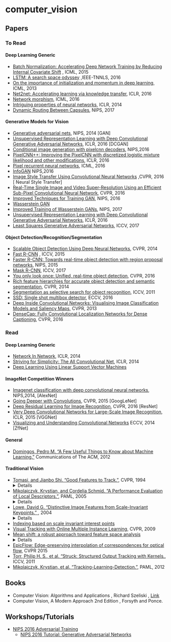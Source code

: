 # computer_vision

## Papers

### To Read
#### Deep Learning Generic
* [Batch Normalization: Accelerating Deep Network Training by Reducing Internal Covariate Shift](https://arxiv.org/pdf/1502.03167.pdf) , ICML, 2015
* [ LSTM: A search space odyssey](https://arxiv.org/pdf/1503.04069.pdf) ,IEEE-TNNLS, 2016
* [On the importance of initialization and momentum in deep learning](http://proceedings.mlr.press/v28/sutskever13.pdf), ICML, 2013
* [Net2net: Accelerating learning via knowledge transfer](https://arxiv.org/pdf/1511.05641.pdf), ICLR, 2016
* [Network morphism](http://proceedings.mlr.press/v48/wei16.pdf), ICML, 2016
* [Intriguing properties of neural networks](https://arxiv.org/pdf/1312.6199.pdf), ICLR, 2014
* [Dynamic Routing Between Capsules](https://arxiv.org/pdf/1710.09829.pdf), NIPS, 2017
#### Generative Models for Vision
* [Generative adversarial nets](http://papers.nips.cc/paper/5423-generative-adversarial-nets.pdf), NIPS, 2014 [GAN]
* [Unsupervised Representation Learning with Deep Convolutional Generative Adversarial Networks](https://arxiv.org/pdf/1511.06434.pdf), ICLR, 2016 [DCGAN]
* [Conditional image generation with pixelcnn decoders](http://papers.nips.cc/paper/6527-conditional-image-generation-with-pixelcnn-decoders.pdf), NIPS,2016
* [PixelCNN++: Improving the PixelCNN with discretized logistic mixture likelihood and other modifications](https://arxiv.org/pdf/1701.05517.pdf), ICLR, 2016
* [Pixel recurrent neural networks](https://arxiv.org/pdf/1601.06759.pdf), ICML, 2016
* [InfoGAN](https://arxiv.org/pdf/1606.03657.pdf) NIPS,2016
* [Image Style Transfer Using Convolutional Neural Networks](https://www.cv-foundation.org/openaccess/content_cvpr_2016/papers/Gatys_Image_Style_Transfer_CVPR_2016_paper.pdf) ,CVPR, 2016 [ Neural Style Transfer]
* [Real-Time Single Image and Video Super-Resolution Using an Efficient
Sub-Pixel Convolutional Neural Network](https://arxiv.org/pdf/1609.05158.pdf), CVPR, 2016
* [Improved Techniques for Training GAN](https://arxiv.org/pdf/1606.03498.pdf), NIPS, 2016
* [Wasserstein GAN](https://arxiv.org/abs/1701.07875)
* [Improved Training of Wasserstein GANs](https://arxiv.org/pdf/1704.00028.pdf), NIPS, 2017
* [Unsupervised Representation Learning with Deep Convolutional Generative Adversarial Networks](https://arxiv.org/pdf/1511.06434.pdf), ICLR, 2016
* [Least Squares Generative Adversarial Networks](https://arxiv.org/pdf/1611.04076.pdf), ICCV, 2017


#### Object Detection/Recognition/Segmentation
* [Scalable Object Detection Using Deep Neural Networks](https://arxiv.org/pdf/1312.2249.pdf), CVPR, 2014
* [Fast R-CNN](https://www.cv-foundation.org/openaccess/content_iccv_2015/papers/Girshick_Fast_R-CNN_ICCV_2015_paper.pdf) , ICCV, 2015
* [Faster R-CNN: Towards real-time object detection with region proposal networks](http://papers.nips.cc/paper/5638-faster-r-cnn-towards-real-time-object-detection-with-region-proposal-networks.pdf), NIPS, 2015
* [Mask R-CNN](https://arxiv.org/pdf/1703.06870.pdf), ICCV, 2017
* [You only look once: Unified, real-time object detection](https://www.cv-foundation.org/openaccess/content_cvpr_2016/papers/Redmon_You_Only_Look_CVPR_2016_paper.pdf), CVPR, 2016
* [Rich feature hierarchies for accurate object detection and semantic segmentation](https://www.cv-foundation.org/openaccess/content_cvpr_2014/papers/Girshick_Rich_Feature_Hierarchies_2014_CVPR_paper.pdf), CVPR, 2014
* [Segmentation as selective search for object recognition](https://www.koen.me/research/pub/vandesande-iccv2011.pdf), ICCV, 2011
* [SSD: Single shot multibox detector](https://arxiv.org/pdf/1512.02325.pdf), ECCV, 2016
* [Deep Inside Convolutional Networks: Visualising Image Classification Models and Saliency Maps](https://arxiv.org/pdf/1312.6034.pdf), CVPR, 2013
* [DenseCap: Fully Convolutional Localization Networks for Dense Captioning](https://arxiv.org/pdf/1511.07571.pdf), CVPR, 2016

### Read 
#### Deep Learning Generic
* [Network In Network](https://arxiv.org/pdf/1312.4400.pdf), ICLR, 2014
* [Striving for Simplicity: The All Convolutional Net](https://arxiv.org/pdf/1412.6806.pdf), ICLR, 2014
* [Deep Learning Using Linear Support Vector Machines](https://arxiv.org/pdf/1306.0239.pdf)

#### ImageNet Competition Winners
* [Imagenet classification with deep convolutional neural networks](http://papers.nips.cc/paper/4824-imagenet-classification-with-deep-convolutional-neural-networks.pdf), NIPS,2014, [AlexNet]
* [Going Deeper with Convolutions](https://arxiv.org/pdf/1409.4842.pdf), CVPR, 2015 [GoogLeNet]
* [Deep Residual Learning for Image Recognition](https://arxiv.org/pdf/1512.03385.pdf), CVPR, 2016 [ResNet]
* [Very Deep Convolutional Networks for Large-Scale Image Recognition](https://arxiv.org/abs/1409.1556v6), ICLR, 2015 [VGGNet]
* [Visualizing and Understanding Convolutional Networks](https://arxiv.org/pdf/1311.2901.pdf) ECCV, 2014 [ZfNet]
#### General
* [Domingos, Pedro M. “A Few Useful Things to Know about Machine Learning.”](https://homes.cs.washington.edu/~pedrod/papers/cacm12.pdf) Communications of The ACM, 2012
#### Traditional Vision

* [Tomasi, and Jianbo Shi. “Good Features to Track.”](http://ntucsu.csie.ntu.edu.tw/~b92025/paper/shi-tomasi-good-features-cvpr1994.pdf), CVPR, 1994
    <details>
        The papers addresses three issues in image tracking in an image sequence.First they demonstrate that pure transaltional models are not measures to measure dissimilarity in features across frames. Affine image changes perform decently to measure dissimilarity. Secondly they propose a stable numerical method using Newton-Raphson minimization procedure to track features.Thirdly, they propose a feature selection criterion based on tracker's accuracy. This is an old paper and has been superseeded. 
    </details>
* [Mikolajczyk, Krystian, and Cordelia Schmid. “A Performance Evaluation of Local Descriptors.”](https://www.robots.ox.ac.uk/~vgg/research/affine/det_eval_files/mikolajczyk_pami2004.pdf), PAML, 2005
    <details>
        This work analyses various descriptors and describes the performance wrt the region on interest.  The evaluation criteria they used was recall and precision. They carried out tests for various image transformations. The descriptors they comapred include SIFT, spin images, complex filter, moment invariants etc. 
    </details>
* [Lowe, David G. “Distinctive Image Features from Scale-Invariant Keypoints.” ](http://www-inst.eecs.berkeley.edu/~ee225b/fa12/readings/sift-lowe.pdf), 2004
    <details>
     This papers presents a method to extract features from images which are robust to image scale and rotation, affine distortion, change in 3d viewpoint etc. The major parts of the paper are :
     <ul>
     <li> Identify points of interests by using a difference of gaussian function.
     <li> Filter points based on location, scale and ratio of principal curvatures.
     <li> Assign orientation to each point based on direction of local image gradients.
     <li> Determine the features by computing image gradients relative to orientation and weigh them by using a gaussain function. Create a gradient histogram with each bar representing the magnitude of gradients in a particular direction.
     </ul>
    </details>
* [Indexing based on scale invariant interest points](https://hal.inria.fr/inria-00548276/document)
* [Visual Tracking with Online Multiple Instance Learning](https://vision.cornell.edu/se3/wp-content/uploads/2014/09/0fcfd5086e4e9dd86c000000.pdf), CVPR, 2009
* [Mean shift: a robust approach toward feature space analysis](http://ieeexplore.ieee.org/abstract/document/1000236/)
    <details>
        This paper gives an approach to analyse large dimensioanl feature spaces. The main idea used is of the density estimation using kernels. So basically, the features are projected into a d dimensional space and density function is defined over all the projected points. Mean shift procedure(basically gradient descent on density function) is used to find extrema's of the density estimate. This processed feature space is used for discontinuity preserving smoothing and segmentation problems.
    </details>
* [EpicFlow: Edge-preserving interpolation of correspondences for optical flow](https://www.cv-foundation.org/openaccess/content_cvpr_2015/papers/Revaud_EpicFlow_Edge-Preserving_Interpolation_2015_CVPR_paper.pdf), CVPR 2015
* [Torr, Philip H. S., et al. “Struck: Structured Output Tracking with Kernels.](https://ora.ox.ac.uk/objects/uuid:0eb1b105-81f3-4a79-a503-f492994cc80a/datastreams/ATTACHMENT01), ICCV, 2011
* [Mikolajczyk, Krystian, et al. “Tracking-Learning-Detection.”](http://ieeexplore.ieee.org/document/6104061/), PAML, 2012

## Books

* Computer Vision: Algorithms and Applications , Richard Szeliski , [Link](http://szeliski.org/Book/)
* Computer Vision, A Modern Approach 2nd Edition , Forsyth and Ponce.
 
 ## Workshops/Tutorials
 * [NIPS 2016 Adversarial Training](https://sites.google.com/site/nips2016adversarial/)
    * [NIPS 2016 Tutorial: Generative Adversarial Networks](https://arxiv.org/pdf/1701.00160.pdf)

